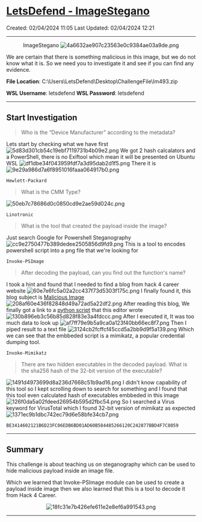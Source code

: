 # [LetsDefend - ImageStegano](https://app.letsdefend.io/challenge/imagestegano)
Created: 02/04/2024 11:05
Last Updated: 02/04/2024 12:21
* * *
<div align=center>

ImageStegano
![4a6632ae907c23563e0c9384ae03a9de.png](/resources/4a6632ae907c23563e0c9384ae03a9de.png)
</div>
We are certain that there is something malicious in this image, but we do not know what it is. So we need you to investigate it and see if you can find any evidence.

**File Location**: C:\Users\LetsDefend\Desktop\ChallengeFile\Im493.zip

**WSL Username**: letsdefend
**WSL Password**: letsdefend
* * *
## Start Investigation
>Who is the “Device Manufacturer” according to the metadata?

Lets start by checking what we have first
![5d83d301cb54c19ebf7119731b4b09e2.png](/resources/5d83d301cb54c19ebf7119731b4b09e2.png)
We got 2 hash calcalators and a PowerShell, there is no Exiftool which mean it will be presented on Ubuntu WSL
![df1dbe34f043959fdf7a3d95dab2d1f5.png](/resources/df1dbe34f043959fdf7a3d95dab2d1f5.png)
There it is
![9e29a986d7a6f8951016faaa064917b0.png](/resources/9e29a986d7a6f8951016faaa064917b0.png)
```
Hewlett-Packard
```

>What is the CMM Type?

![50eb7c78686d0c0850cd9e2ae59d024c.png](/resources/50eb7c78686d0c0850cd9e2ae59d024c.png)
```
Linotronic
```

>What is the tool that created the payload inside the image?

Just search Google for Powershell Steganography
![cc9e2750477b389dedee2505856d9fd9.png](/resources/cc9e2750477b389dedee2505856d9fd9.png)
This is a tool to encodes powershell script into a png file that we're looking for
```
Invoke-PSImage
```

>After decoding the payload, can you find out the function's name?

I took a hint and found that I needed to find a blog from hack 4 career website
![60e7e6fc5a02a2cc437f73d5303f175c.png](/resources/60e7e6fc5a02a2cc437f73d5303f175c.png)
I finally found it, this blog subject is [Malicious Image](https://www.mertsarica.com/malicious-image/)
![208af60e436f82848d49a72ad5a22df2.png](/resources/208af60e436f82848d49a72ad5a22df2.png)
After reading this blog, We finally got a link to a [python script](https://github.com/mertsarica/hack4career/blob/master/codes/psimage_decoder.py) that this editor wrote
![130b896eb3c56b85d828f83e3a4fdccc.png](/resources/130b896eb3c56b85d828f83e3a4fdccc.png)
After I executed it, It was too much data to look up
![af7ff79e9b5a9ca0a123f40bb66ec8f7.png](/resources/af7ff79e9b5a9ca0a123f40bb66ec8f7.png)
Then I piped result to a text file
![3124cb2fcffcf45ccd5a2bb9d9f5a139.png](/resources/3124cb2fcffcf45ccd5a2bb9d9f5a139.png)
Which we can see that the embbeded script is a mimikatz, a popular credential dumping tool.
```
Invoke-Mimikatz
```

>There are two hidden executables in the decoded payload. What is the sha256 hash of the 32-bit version of the executable?

![1491d4973699d8a236d7668c51b9ad16.png](/resources/1491d4973699d8a236d7668c51b9ad16.png)
I didn't know capability of this tool so I kept scrolling down to search for something and I found that this tool even calculated hash of executables embbeded in this image
![126f0da5a02fdeed26954b595d2fbc54.png](/resources/126f0da5a02fdeed26954b595d2fbc54.png)
So I searched a Virus keyword for VirusTotal which I found 32-bit version of mimikatz as expected
![1371ec9b1dbc742ec79d6e58bfe34cb7.png](/resources/1371ec9b1dbc742ec79d6e58bfe34cb7.png)
```
BE3414602121B6D23FC06EDB6BD01AD60B584485266120C242877BBD4F7C8059
```

* * *
## Summary
This challenge is about teaching us on steganography which can be used to hide malicious payload inside an image file.

Which we learned that Invoke-PSImage module can be used to create a payload inside image then we also learned that this is a tool to decode it from Hack 4 Career.
<div align=center>

![18fc31e7b426efe611e2e8ef6a991543.png](/resources/18fc31e7b426efe611e2e8ef6a991543.png)
</div>

* * *

